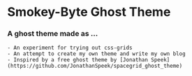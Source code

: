 # Smokey-Byte Ghost Theme

### A ghost theme made as ... 
    - An experiment for trying out css-grids 
    - An attempt to create my own theme and write my own blog
    - Inspired by a free ghost theme by [Jonathan Speek](https://github.com/JonathanSpeek/spacegrid_ghost_theme) 
